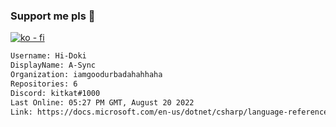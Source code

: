 ### Support me pls 🙏

[![ko - fi](https://ko-fi.com/img/githubbutton_sm.svg)](https://ko-fi.com/O5O4D6DP7)

  ```txt
  Username: Hi-Doki
  DisplayName: A-Sync
  Organization: iamgoodurbadahahhaha
  Repositories: 6
  Discord: kitkat#1000
  Last Online: 05:27 PM GMT, August 20 2022
  Link: https://docs.microsoft.com/en-us/dotnet/csharp/language-reference/keywords/async
  ```       